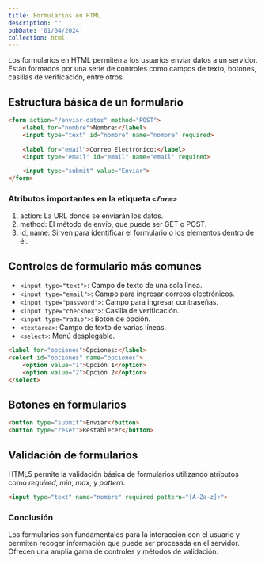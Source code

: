 ```yaml
---
title: Formularios en HTML
description: ""
pubDate: '01/04/2024'
collection: html
---
```


Los formularios en HTML permiten a los usuarios enviar datos a un servidor. Están formados por una serie de controles como campos de texto, botones, casillas de verificación, entre otros.

## Estructura básica de un formulario

```html
<form action="/enviar-datos" method="POST">
    <label for="nombre">Nombre:</label>
    <input type="text" id="nombre" name="nombre" required>

    <label for="email">Correo Electrónico:</label>
    <input type="email" id="email" name="email" required>

    <input type="submit" value="Enviar">
</form>
```

### Atributos importantes en la etiqueta *`<form>`*
1. action: La URL donde se enviarán los datos.
2. method: El método de envío, que puede ser GET o POST.
3. id, name: Sirven para identificar el formulario o los elementos dentro de él.


## Controles de formulario más comunes
- `<input type="text">`: Campo de texto de una sola línea.
- `<input type="email">`: Campo para ingresar correos electrónicos.
- `<input type="password">`: Campo para ingresar contraseñas.
- `<input type="checkbox">`: Casilla de verificación.
- `<input type="radio">`: Botón de opción.
- `<textarea>`: Campo de texto de varias líneas.
- `<select>`: Menú desplegable.

```html
<label for="opciones">Opciones:</label>
<select id="opciones" name="opciones">
    <option value="1">Opción 1</option>
    <option value="2">Opción 2</option>
</select>
```

## Botones en formularios

```html
<button type="submit">Enviar</button>
<button type="reset">Restablecer</button>
```

## Validación de formularios

HTML5 permite la validación básica de formularios utilizando atributos como *required*, *min*, *max*, y *pattern*.

```html
<input type="text" name="nombre" required pattern="[A-Za-z]+">
```

### Conclusión

Los formularios son fundamentales para la interacción con el usuario y permiten recoger información que puede ser procesada en el servidor. Ofrecen una amplia gama de controles y métodos de validación.